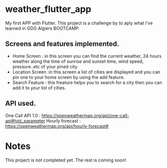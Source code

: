 # weather_flutter_app

My first APP with Flutter. This project is a challenge by to aply what i've learned in GDG Algiers BOOTCAMP. 

## Screens and features implemented.
-	Home Screen : in this screen you can find the current weather, 24 hours weather along the time of sunrise and sunset time, wind speed, pressure..etc  of your pined city.
-	Location Screen :in this screen a list of cities are displayed and you can pin one to your home screen by using the add feature.
-	Search Feature : this freature helps you to search for a city then you can add it to your list of cities.

## API used.
One Call API 1.0 : https://openweathermap.org/api/one-call-api#hist_parameter
Hourly forecast : https://openweathermap.org/api/hourly-forecast#

# Notes
This project is not completed yet. The rest is coming soon!



